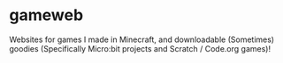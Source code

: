 # gameweb
Websites for games I made in Minecraft, and downloadable (Sometimes) goodies (Specifically Micro:bit projects and Scratch / Code.org games)!
